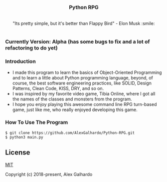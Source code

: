 <br>
<h3 align="center">Python RPG</h3>
<br>
<center>"Its pretty simple, but it's better than Flappy Bird" - Elon Musk :smile:</center>
<br>

### Currently Version: Alpha (has some bugs to fix and a lot of refactoring to do yet)

### Introduction
  - I made this program to learn the basics of Object-Oriented Programming and to learn a little about Python programming language, beyond, of course,  the best software engineering practices, like SOLID, Design Patterns, Clean Code, KISS, DRY, and so on.
  - I was inspired by my favorite video game, Tibia Online, where I got all the names of the classes and monsters from the program.
  - I hope you enjoy playing this awesome command line RPG turn-based game, just like me, who really enjoyed developing this game.


### How To Use The Program

    $ git clone https://github.com/AlexGalhardo/Python-RPG.git
    $ python3 main.py

## License

[MIT](http://opensource.org/licenses/MIT)

Copyright (c) 2018-present, Alex Galhardo